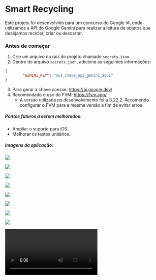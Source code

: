 # Smart Recycling

Este projeto foi desenvolvido para um concurso do Google IA, onde utilizamos a API do Google Gemini para realizar a leitura de objetos que desejamos reciclar, criar ou descartar.

### Antes de começar 
1. Crie um arquivo na raiz do projeto chamado `secrets.json`.
2. Dentro do arquivo `secrets.json`, adicione as seguintes informações:
```json
{
        "GEMINI_KEY": "sua_chave_api_gemini_aqui"
}
```
3. Para gerar a chave acesse: https://ai.google.dev/
4. Recomendado o uso do FVM: https://fvm.app/
	- A versão utilizada no desenvolvimento foi a 3.22.2. Recomendo configurar o FVM para a mesma versão a fim de evitar erros.

##### Pontos futuros a serem melhorados:
- Ampliar o suporte para iOS.
- Melhorar os testes unitários.

##### Imagens da aplicação:
![](https://raw.githubusercontent.com/rafapil/Imagens/master/Smart_recycling/01.jpg)

![](https://raw.githubusercontent.com/rafapil/Imagens/master/Smart_recycling/02.jpg)

![](https://raw.githubusercontent.com/rafapil/Imagens/master/Smart_recycling/03.jpg)

![](https://raw.githubusercontent.com/rafapil/Imagens/master/Smart_recycling/04.jpg)

![](https://raw.githubusercontent.com/rafapil/Imagens/master/Smart_recycling/05.jpg)

![](https://raw.githubusercontent.com/rafapil/Imagens/master/Smart_recycling/06.jpg)

![](https://raw.githubusercontent.com/rafapil/Imagens/master/Smart_recycling/07.jpg)

![](https://raw.githubusercontent.com/rafapil/Imagens/master/Smart_recycling/08.jpg)

![](https://raw.githubusercontent.com/rafapil/Imagens/master/Smart_recycling/vid.mp4)


